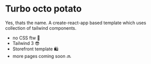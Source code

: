# Turbo octo potato

Yes, thats the name. A create-react-app based template which uses collection of tailwind components.

- no CSS ftw 🤘
- Tailwind 3 😎
- Storefront template 🛍️
- more pages coming soon 🔜